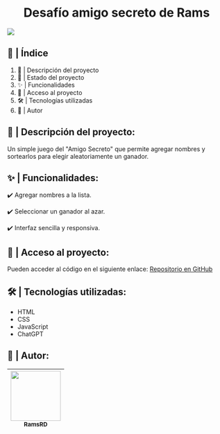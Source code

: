 <h1 align="center"> Desafío amigo secreto de Rams</h1>

<p align="left">
   <img src="https://img.shields.io/badge/ESTATUS-CULMINADO-blue">
   </p>

## 📌 | Índice
1. 📖 | Descripción del proyecto  
2. 🚧 | Estado del proyecto  
3. ✨ | Funcionalidades  
4. 🔗 | Acceso al proyecto  
5. 🛠️ | Tecnologías utilizadas  
6. 👤 | Autor 

## 📖 | Descripción del proyecto: 
Un simple juego del "Amigo Secreto" que permite agregar nombres y sortearlos para elegir aleatoriamente un ganador.  

## ✨ | Funcionalidades:
✔️ Agregar nombres a la lista.

✔️ Seleccionar un ganador al azar.

✔️ Interfaz sencilla y responsiva.

## 🔗 | Acceso al proyecto:
Pueden acceder al código en el siguiente enlace: [Repositorio en GitHub](https://github.com/RamsRD)  

## 🛠️ | Tecnologías utilizadas: 
- HTML  
- CSS  
- JavaScript  
- ChatGPT

## 👤 | Autor:

|[<img src="https://avatars.githubusercontent.com/u/194618244?s" width=115><br><sub>RamsRD</sub>](https://github.com/RamsRD)|
| :---: |
